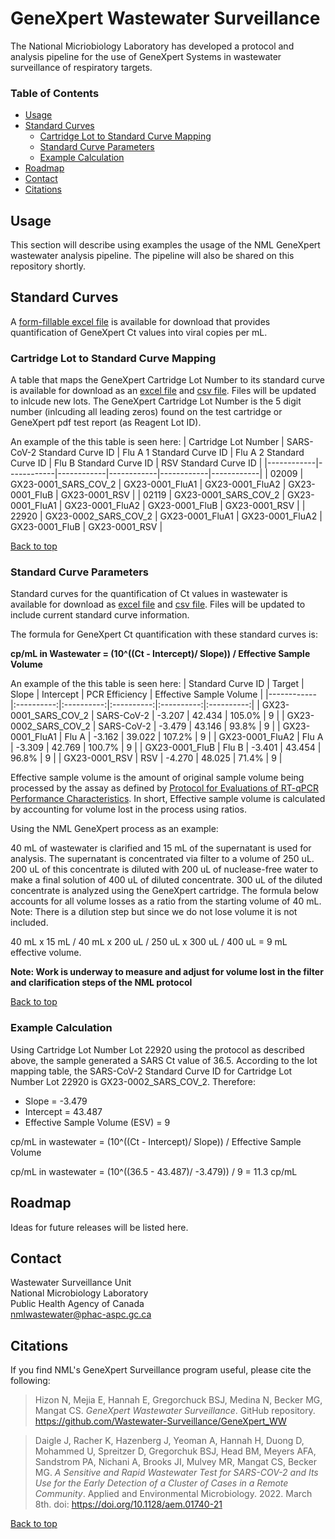 # GeneXpert Wastewater Surveillance

The National Micriobiology Laboratory has developed a protocol and analysis pipeline for the use of GeneXpert Systems in wastewater surveillance of respiratory targets.

### Table of Contents

-   [Usage](#usage)
-   [Standard Curves](#standard-curves)
    -   [Cartridge Lot to Standard Curve Mapping](#cartridge-lot-to-standard-curve-mapping)
    -   [Standard Curve Parameters](#standard-curve-parameters)
    -   [Example Calculation](#example-calculation)
-   [Roadmap](#roadmap)
-   [Contact](#contact)
-   [Citations](#citations)

## Usage

This section will describe using examples the usage of the NML GeneXpert wastewater analysis pipeline. The pipeline will also be shared on this repository shortly.

## Standard Curves

A [form-fillable excel file](GXWW_conversion_2023_12_21.xlsx) is available for download that provides quantification of GeneXpert Ct values into viral copies per mL.

### Cartridge Lot to Standard Curve Mapping

A table that maps the GeneXpert Cartridge Lot Number to its standard curve is available for download as an [excel file](gx_lotmapping/GXWW_lotmapping_2023_12_21.xlsx) and [csv file](gx_lotmapping/GXWW_lotmapping_2023_12_21.csv). Files will be updated to inlcude new lots. The GeneXpert Cartridge Lot Number is the 5 digit number (inlcuding all leading zeros) found on the test cartridge or GeneXpert pdf test report (as Reagent Lot ID).

An example of the this table is seen here:
| Cartridge Lot Number | SARS-CoV-2 Standard Curve ID | Flu A 1 Standard Curve ID | Flu A 2 Standard Curve ID | Flu B Standard Curve ID | RSV Standard Curve ID |
|------------|------------|------------|------------|------------|------------|
| 02009                | GX23-0001_SARS_COV_2         | GX23-0001_FluA1           | GX23-0001_FluA2           | GX23-0001_FluB          | GX23-0001_RSV         |
| 02119                | GX23-0001_SARS_COV_2         | GX23-0001_FluA1           | GX23-0001_FluA2           | GX23-0001_FluB          | GX23-0001_RSV         |
| 22920                | GX23-0002_SARS_COV_2         | GX23-0001_FluA1           | GX23-0001_FluA2           | GX23-0001_FluB          | GX23-0001_RSV         |

[Back to top](#genexpert-wastewater-surveillance)

### Standard Curve Parameters

Standard curves for the quantification of Ct values in wastewater is available for download as [excel file](gx_stdcurves/GXWW_gx_stdcurves_2023_12_21.xslx) and [csv file](gx_stdcurves/GXWW_gx_stdcurves_2023_12_21.csv). Files will be updated to include current standard curve information.

The formula for GeneXpert Ct quantification with these standard curves is:

**cp/mL in Wastewater = (10^((Ct - Intercept)/ Slope)) / Effective Sample Volume**

An example of the this table is seen here:
| Standard Curve ID    |   Target   | Slope  | Intercept | PCR Efficiency | Effective Sample Volume |
|------------|:----------:|:----------:|:----------:|:----------:|:----------:|
| GX23-0001_SARS_COV_2 | SARS-CoV-2 | -3.207 |  42.434   |     105.0%     |            9            |
| GX23-0002_SARS_COV_2 | SARS-CoV-2 | -3.479 |  43.146   |     93.8%      |            9            |
| GX23-0001_FluA1      |   Flu A    | -3.162 |  39.022   |     107.2%     |            9            |
| GX23-0001_FluA2      |   Flu A    | -3.309 |  42.769   |     100.7%     |            9            |
| GX23-0001_FluB       |   Flu B    | -3.401 |  43.454   |     96.8%      |            9            |
| GX23-0001_RSV        |    RSV     | -4.270 |  48.025   |     71.4%      |            9            |

Effective sample volume is the amount of original sample volume being processed by the assay as defined by [Protocol for Evaluations of RT-qPCR Performance Characteristics](https://files.ontario.ca/mecp-protocol-for-analyzing-wastewater-samples-en-2022-03-23.pdf). In short, Effective sample volume is calculated by accounting for volume lost in the process using ratios.

Using the NML GeneXpert process as an example:

40 mL of wastewater is clarified and 15 mL of the supernatant is used for analysis. The supernatant is concentrated via filter to a volume of 250 uL. 200 uL of this concentrate is diluted with 200 uL of nuclease-free water to make a final solution of 400 uL of diluted concentrate. 300 uL of the diluted concentrate is analyzed using the GeneXpert cartridge. The formula below accounts for all volume losses as a ratio from the starting volume of 40 mL. Note: There is a dilution step but since we do not lose volume it is not included.

40 mL x 15 mL / 40 mL x 200 uL / 250 uL x 300 uL / 400 uL = 9 mL effective volume.

**Note: Work is underway to measure and adjust for volume lost in the filter and clarification steps of the NML protocol**

[Back to top](#genexpert-wastewater-surveillance)

### Example Calculation

Using Cartridge Lot Number Lot 22920 using the protocol as described above, the sample generated a SARS Ct value of 36.5. According to the lot mapping table, the SARS-CoV-2 Standard Curve ID for Cartridge Lot Number Lot 22920 is GX23-0002_SARS_COV_2. Therefore:

- Slope = -3.479
- Intercept = 43.487
- Effective Sample Volume (ESV) = 9

cp/mL in wastewater = (10^((Ct - Intercept)/ Slope)) / Effective Sample Volume

cp/mL in wastewater = (10^((36.5 - 43.487)/ -3.479)) / 9 = 11.3 cp/mL

## Roadmap

Ideas for future releases will be listed here.

## Contact

Wastewater Surveillance Unit  
National Microbiology Laboratory  
Public Health Agency of Canada  
[nmlwastewater@phac-aspc.gc.ca](mailto:nmlwastewater@phac-aspc.gc.ca)

## Citations

If you find NML's GeneXpert Surveillance program useful, please cite the following:

> Hizon N, Mejia E, Hannah E, Gregorchuck BSJ, Medina N, Becker MG, Mangat CS. *GeneXpert Wastewater Surveillance*. GitHub repository. <https://github.com/Wastewater-Surveillance/GeneXpert_WW>

> Daigle J, Racher K, Hazenberg J, Yeoman A, Hannah H, Duong D, Mohammed U, Spreitzer D, Gregorchuk BSJ, Head BM, Meyers AFA, Sandstrom PA, Nichani A, Brooks JI, Mulvey MR, Mangat CS, Becker MG. *A Sensitive and Rapid Wastewater Test for SARS-COV-2 and Its Use for the Early Detection of a Cluster of Cases in a Remote Community*. Applied and Environmental Microbiology. 2022. March 8th. doi: <https://doi.org/10.1128/aem.01740-21>

[Back to top](#genexpert-wastewater-surveillance)
